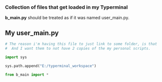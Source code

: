 ### Collection of files that get loaded in my Typerminal


**b_main.py** should be treated as if it was named user_main.py.
## My user_main.py
```python
# The reason i'm having this file to just link to some folder, is that I have to work with 2 instances of Typerminal(Debug and Shipment buidls).
#  And I want them to not have 2 copies of the my personal scripts.

import sys

sys.path.append("E:/typerminal_workspace")

from b_main import *
```
